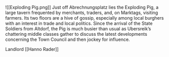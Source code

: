 ![[Exploding Pig.png]]
Just off Abrechnungsplatz lies the Exploding Pig, a large tavern frequented by merchants, traders, and, on Marktags, visiting farmers. Its two floors are a hive of gossip, especially among local burghers with an interest in trade and local politics. Since the arrival of the State Soldiers from Altdorf, the Pig is much busier than usual as Ubersreik’s chattering middle classes gather to discuss the latest developments concerning the Town Council and then jockey for influence.

Landlord [[Hanno Rader]]